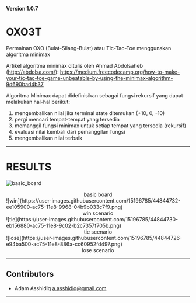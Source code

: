 **Version 1.0.7**

# OXO3T
Permainan OXO (Bulat-Silang-Bulat) atau Tic-Tac-Toe menggunakan algoritma minimax

Artikel algoritma minimax ditulis oleh Ahmad Abdolsaheb (<http://abdolsa.com/>):
https://medium.freecodecamp.org/how-to-make-your-tic-tac-toe-game-unbeatable-by-using-the-minimax-algorithm-9d690bad4b37

Algoritma Minimax dapat didefinisikan sebagai fungsi rekursif yang dapat melakukan hal-hal berikut:
1. mengembalikan nilai jika terminal state ditemukan (+10, 0, -10)
2. pergi mencari tempat-tempat yang tersedia
3. memanggil fungsi minimax untuk setiap tempat yang tersedia (rekursif)
4. evaluasi nilai kembali dari pemanggilan fungsi
5. mengembalikan nilai terbaik

---	
# RESULTS
![basic_board](https://user-images.githubusercontent.com/15196785/44844718-e3ee5a80-ac75-11e8-880e-06f9abb22885.png)
<center>basic board</center>
![win](https://user-images.githubusercontent.com/15196785/44844732-ee105900-ac75-11e8-9968-04b9b033c7f9.png)
<center>win scenario</center>
![tie](https://user-images.githubusercontent.com/15196785/44844730-eb156880-ac75-11e8-9c02-b2c7357f705b.png)
<center>tie scenario</center>
![lose](https://user-images.githubusercontent.com/15196785/44844726-e94ba500-ac75-11e8-886a-cc60952fd497.png)
<center>lose scenario</center>

---
## Contributors
- Adam Asshidiq <a.asshidiq@gmail.com>
---
